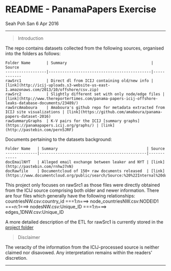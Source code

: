 # README - PanamaPapers Exercise
Seah Poh San
6 Apr 2016

***

> Introduction

The repo contains datasets collected from the following sources, organised into the folders as follows:

    Folder Name       | Summary                                     | Source
    ------------------|---------------------------------------------|------------
    rawSrc1           | Direct dl from ICIJ containing old/new info | [link](http://icij-uploads.s3-website-us-east-1.amazonaws.com/2013/10/offshore/csv.zip)
    rawSrc2           | Slightly different set with only node/edge files | [link](http://www.thereportertimes.com/panama-papers-icij-offshore-leaks-database-documents/23489/)
    rawSrcAmaboura    | Amaboura's github repo for metadata extracted from ICIJ site visualizations | [link](https://github.com/amaboura/panama-papers-dataset-2016)
    rawSummaryGraphs  | K-V pairs for the ICIJ [summary graphs](https://panamapapers.icij.org/graphs/) | [link](http://pastebin.com/pern5JRF)

Documents pertaining to the datasets background:

    Folder Name   | Summary                                       | Source
    --------------|-----------------------------------------------|------------
    docEmailNYT   | Alleged email exchange between leaker and NYT | [link](http://pastebin.com/rnhwJ7nN)
    docRawfile    | Documentcloud of 150+ raw documents released  | [link](https://www.documentcloud.org/public/search/Source:%20%22Internal%20documents%20from%20Mossack%20Fonseca%20%28Panama%20Papers%29%22/p4)

This project only focuses on rawSrc1 as those files were directly obtained from the ICIJ source comprising both older and newer information. There are four files which generally have the following relationships:
countriesNW.csv:country_id ===1:n===>  node_countriesNW.csv:NODEID1 ===n:1===> nodesNW.csv:Unique_ID ===1:n===> edges_1DNW.csv:Unique_ID

A more detailed description of the ETL for rawSrc1 is currently stored in the [project folder](https://github.com/slothdev/panpapers-project/etl/)

> Disclaimer

The veracity of the information from the ICIJ-processed source is neither claimed nor disavowed. Any interpretation remains within the readers' discretion.

***
